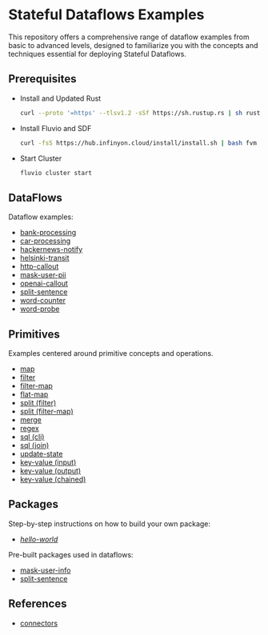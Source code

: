 # Stateful Dataflows Examples

This repository offers a comprehensive range of dataflow examples from basic to advanced levels, designed to familiarize you with the concepts and techniques essential for deploying Stateful Dataflows.

## Prerequisites

* Install and Updated Rust

  ```bash
  curl --proto '=https' --tlsv1.2 -sSf https://sh.rustup.rs | sh rustup update
  ```

* Install Fluvio and SDF

  ```bash
  curl -fsS https://hub.infinyon.cloud/install/install.sh | bash fvm install sdf-beta4
  ```

* Start Cluster

  ```bash
  fluvio cluster start
  ```


## DataFlows

Dataflow examples:

* [bank-processing](/dataflows/bank-processing/)
* [car-processing](/dataflows/car-processing/)
* [hackernews-notify](/dataflows/hackernews-notify/)
* [helsinki-transit](/dataflows/helsinki-transit/)
* [http-callout](/dataflows/http-callout/)
* [mask-user-pii](/dataflows/mask-user-pii/) 
* [openai-callout](/dataflows/openai-callout/)
* [split-sentence](/dataflows/split-sentence/)
* [word-counter](/dataflows/word-counter/)
* [word-probe](/dataflows/word-probe/)


## Primitives

Examples centered around primitive concepts and operations.

* [map](/primitives/map/)
* [filter](/primitives/filter/)
* [filter-map](/primitives/filter-map/)
* [flat-map](/primitives/flat-map/)
* [split (filter)](/primitives/split/filter)
* [split (filter-map)](/primitives/split/filter-map)
* [merge](/primitives/merge/)
* [regex](/primitives/regex/)
* [sql (cli)](/primitives/sql/cli)
* [sql (join)](/primitives/sql/join)
* [update-state](/primitives/update-state/)
* [key-value (input)](/primitives/key-value/input)
* [key-value (output)](/primitives/key-value/output)
* [key-value (chained)](/primitives/key-value/chained)


## Packages

Step-by-step instructions on how to build your own package:

* [_hello-world_](/packages/_hello-world_/)

Pre-built packages used in dataflows:

* [mask-user-info](/dataflows-composed/mask-user-info/)
* [split-sentence](/dataflows-composed/split-sentence/)


## References
* [connectors](connectors.md)
